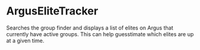 # ArgusEliteTracker
Searches the group finder and displays a list of elites on Argus that currently have active groups. This can help guesstimate which elites are up at a given time.
